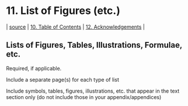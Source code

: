 # 11. List of Figures (etc.)
| [source](https://guides.lib.uci.edu/gradmanual/figures) | [10. Table of Contents](10-contents.md) | [12. Acknowledgements](12-acknowledgements.md) |

## Lists of Figures, Tables, Illustrations, Formulae, etc.

Required, if applicable.

Include a separate page(s) for each type of list

Include symbols, tables, figures, illustrations, etc. that appear in the text section only (do not include those in your appendix/appendices)

